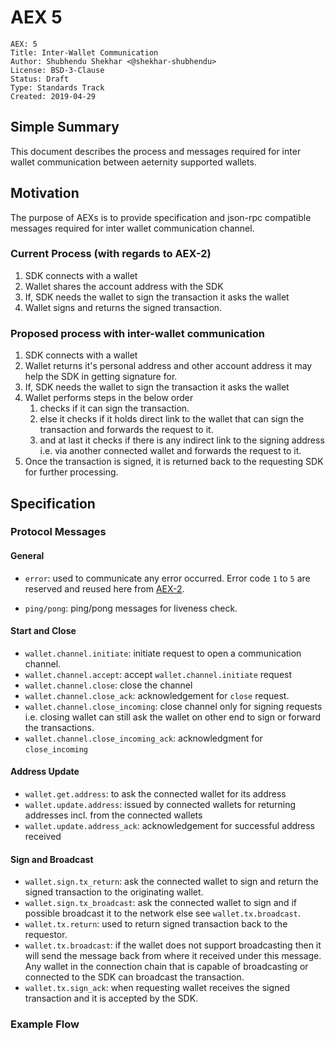 # AEX 5

```
AEX: 5
Title: Inter-Wallet Communication
Author: Shubhendu Shekhar <@shekhar-shubhendu>
License: BSD-3-Clause
Status: Draft
Type: Standards Track
Created: 2019-04-29
```

## Simple Summary

This document describes the process and messages required for inter wallet communication between aeternity supported wallets.

## Motivation

The purpose of AEXs is to provide specification and json-rpc compatible messages required for inter wallet communication channel.

### Current Process (with regards to AEX-2)

1. SDK connects with a wallet
2. Wallet shares the account address with the SDK
3. If, SDK needs the wallet to sign the transaction it asks the wallet
4. Wallet signs and returns the signed transaction.

### Proposed process with inter-wallet communication

1. SDK connects with a wallet
2. Wallet returns it's personal address and other account address it may help the SDK in getting signature for.
3. If, SDK needs the wallet to sign the transaction it asks the wallet
4. Wallet performs steps in the below order
    1. checks if it can sign the transaction.
    2. else it checks if it holds direct link to the wallet that can sign the transaction and forwards the request to it.
    3. and at last it checks if there is any indirect link to the signing address i.e. via another connected wallet and forwards the request to it.
5. Once the transaction is signed, it is returned back to the requesting SDK for further processing.

## Specification

### Protocol Messages

#### General

- `error`: used to communicate any error occurred. Error code `1` to `5` are reserved and reused here from [AEX-2](https://github.com/apeunit/AEXs/blob/feature/update-aex-2/AEXS/aex-2.md#types-of-errors).

- `ping/pong`: ping/pong messages for liveness check.

#### Start and Close

- `wallet.channel.initiate`: initiate request to open a communication channel.
- `wallet.channel.accept`: accept `wallet.channel.initiate` request
- `wallet.channel.close`: close the channel
- `wallet.channel.close_ack`: acknowledgement for `close` request.
- `wallet.channel.close_incoming`: close channel only for signing requests i.e. closing wallet can still ask the wallet on other end to sign or forward the transactions.
- `wallet.channel.close_incoming_ack`: acknowledgment for `close_incoming`

#### Address Update

- `wallet.get.address`: to ask the connected wallet for its address
- `wallet.update.address`: issued by connected wallets for returning addresses incl. from the connected wallets
- `wallet.update.address_ack`: acknowledgement for successful address received

#### Sign and Broadcast

- `wallet.sign.tx_return`: ask the connected wallet to sign and return the signed transaction to the originating wallet.
- `wallet.sign.tx_broadcast`: ask the connected wallet to sign and if possible broadcast it to the network else see `wallet.tx.broadcast`.
- `wallet.tx.return`: used to return signed transaction back to the requestor.
- `wallet.tx.broadcast`: if the wallet does not support broadcasting then it will send the message back from where it received under this message. Any wallet in the connection chain that is capable of broadcasting or connected to the SDK can broadcast the transaction.
- `wallet.tx.sign_ack`: when requesting wallet receives the signed transaction and it is accepted by the SDK.

### Example Flow